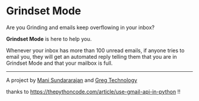 # Grindset Mode

Are you Grinding and emails keep overflowing in your inbox?

<b>Grindset Mode</b> is here to help you.

Whenever your inbox has more than 100 unread emails, if anyone tries to email you, they will get an automated reply telling them that you are in Grindset Mode and that your mailbox is full.

---

A project by [Mani Sundararajan](https://itsrainingmani.dev/) and [Greg Technology](https://greg.technology/)

thanks to https://thepythoncode.com/article/use-gmail-api-in-python !!
